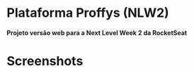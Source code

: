 # Plataforma Proffys (NLW2)

#### Projeto versão web para a Next Level Week 2 da RocketSeat

Screenshots
===================

